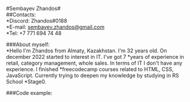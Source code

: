 #Sembayev Zhandos#<br>
##Contacts:<br>
*Discord: Zhandos#0188<br>
*E-mail: sembayev.zhandos@gmail.com<br>
*Tel: +7 771 694 74 48<br>

###About myself:<br>
*Hello I'm Zhandos from Almaty, Kazakhstan. I'm 32 years old. On december 2022 started to interest in IT. I've got 7 *years of experience in retail, category management, whole sales. In terms of IT I don't have any experience. I finished *freecodecamp courses related to HTML, CSS, JavaScript. Currently trying to deepen my knowledge by studying in RS School *Stage0.

###Code example: